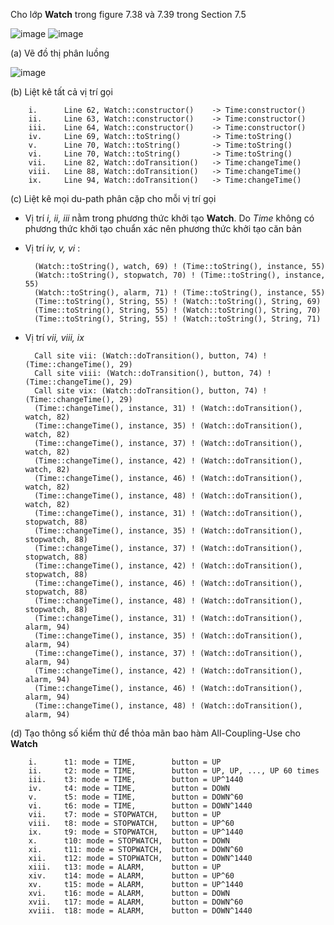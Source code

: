 Cho lớp **Watch** trong figure 7.38 và 7.39 trong Section 7.5

![image](https://user-images.githubusercontent.com/48431650/95309884-e809ef00-08b5-11eb-9d38-f9dd48607760.png)
![image](https://user-images.githubusercontent.com/48431650/95309962-01ab3680-08b6-11eb-8779-f49abc0855ff.png)

(a) Vẽ đồ thị phân luồng

![image](https://user-images.githubusercontent.com/48431650/95316394-f0662800-08bd-11eb-8b4b-10ebdc0916d5.png)

(b) Liệt kê tất cả vị trí gọi

        i.      Line 62, Watch::constructor()    -> Time:constructor()
        ii.     Line 63, Watch::constructor()    -> Time:constructor()
        iii.    Line 64, Watch::constructor()    -> Time:constructor()
        iv.     Line 69, Watch::toString()       -> Time:toString()
        v.      Line 70, Watch::toString()       -> Time:toString()
        vi.     Line 70, Watch::toString()       -> Time:toString()
        vii.    Line 82, Watch::doTransition()   -> Time:changeTime()
        viii.   Line 88, Watch::doTransition()   -> Time:changeTime()
        ix.     Line 94, Watch::doTransition()   -> Time:changeTime()

(c) Liệt kê mọi du-path phân cặp cho mỗi vị trí gọi

* Vị trí *i, ii, iii* nằm trong phương thức khởi tạo **Watch**. Do *Time* không có phương thức khởi tạo chuẩn xác nên phương thức khởi tạo căn bản

* Vị trí *iv, v, vi* :

        (Watch::toString(), watch, 69) ! (Time::toString(), instance, 55)
        (Watch::toString(), stopwatch, 70) ! (Time::toString(), instance, 55)
        (Watch::toString(), alarm, 71) ! (Time::toString(), instance, 55)
        (Time::toString(), String, 55) ! (Watch::toString(), String, 69)
        (Time::toString(), String, 55) ! (Watch::toString(), String, 70)
        (Time::toString(), String, 55) ! (Watch::toString(), String, 71)

* Vị trí *vii, viii, ix*

        Call site vii: (Watch::doTransition(), button, 74) ! (Time::changeTime(), 29)
        Call site viii: (Watch::doTransition(), button, 74) ! (Time::changeTime(), 29)
        Call site vix: (Watch::doTransition(), button, 74) ! (Time::changeTime(), 29)
        (Time::changeTime(), instance, 31) ! (Watch::doTransition(), watch, 82)
        (Time::changeTime(), instance, 35) ! (Watch::doTransition(), watch, 82)
        (Time::changeTime(), instance, 37) ! (Watch::doTransition(), watch, 82)
        (Time::changeTime(), instance, 42) ! (Watch::doTransition(), watch, 82)
        (Time::changeTime(), instance, 46) ! (Watch::doTransition(), watch, 82)
        (Time::changeTime(), instance, 48) ! (Watch::doTransition(), watch, 82)
        (Time::changeTime(), instance, 31) ! (Watch::doTransition(), stopwatch, 88)
        (Time::changeTime(), instance, 35) ! (Watch::doTransition(), stopwatch, 88)
        (Time::changeTime(), instance, 37) ! (Watch::doTransition(), stopwatch, 88)
        (Time::changeTime(), instance, 42) ! (Watch::doTransition(), stopwatch, 88)
        (Time::changeTime(), instance, 46) ! (Watch::doTransition(), stopwatch, 88)
        (Time::changeTime(), instance, 48) ! (Watch::doTransition(), stopwatch, 88)
        (Time::changeTime(), instance, 31) ! (Watch::doTransition(), alarm, 94)
        (Time::changeTime(), instance, 35) ! (Watch::doTransition(), alarm, 94)
        (Time::changeTime(), instance, 37) ! (Watch::doTransition(), alarm, 94)
        (Time::changeTime(), instance, 42) ! (Watch::doTransition(), alarm, 94)
        (Time::changeTime(), instance, 46) ! (Watch::doTransition(), alarm, 94)
        (Time::changeTime(), instance, 48) ! (Watch::doTransition(), alarm, 94)

(d) Tạo thông số kiểm thử để thỏa mãn bao hàm All-Coupling-Use cho **Watch**

        i.      t1: mode = TIME,        button = UP
        ii.     t2: mode = TIME,        button = UP, UP, ..., UP 60 times
        iii.    t3: mode = TIME,        button = UP^1440
        iv.     t4: mode = TIME,        button = DOWN
        v.      t5: mode = TIME,        button = DOWN^60
        vi.     t6: mode = TIME,        button = DOWN^1440
        vii.    t7: mode = STOPWATCH,   button = UP
        viii.   t8: mode = STOPWATCH,   button = UP^60
        ix.     t9: mode = STOPWATCH,   button = UP^1440
        x.      t10: mode = STOPWATCH,  button = DOWN
        xi.     t11: mode = STOPWATCH,  button = DOWN^60
        xii.    t12: mode = STOPWATCH,  button = DOWN^1440
        xiii.   t13: mode = ALARM,      button = UP
        xiv.    t14: mode = ALARM,      button = UP^60
        xv.     t15: mode = ALARM,      button = UP^1440
        xvi.    t16: mode = ALARM,      button = DOWN
        xvii.   t17: mode = ALARM,      button = DOWN^60
        xviii.  t18: mode = ALARM,      button = DOWN^1440
